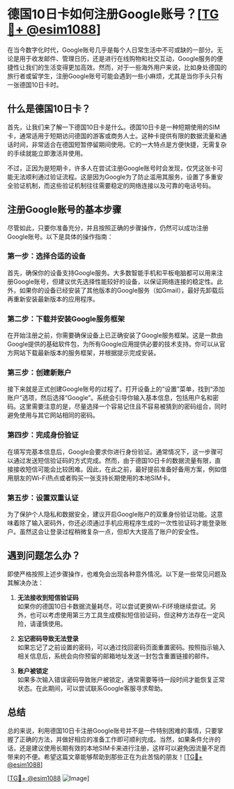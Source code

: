 # 德国10日卡如何注册Google账号？[[TG💪+ @esim1088](https://t.me/s/esim1088)]

在当今数字化时代，Google账号几乎是每个人日常生活中不可或缺的一部分。无论是用于收发邮件、管理日历，还是进行在线购物和社交互动，Google服务的便捷性让我们的生活变得更加高效。然而，对于一些海外用户来说，比如身处德国的旅行者或留学生，注册Google账号可能会遇到一些小麻烦，尤其是当你手头只有一张德国10日卡时。

## 什么是德国10日卡？

首先，让我们来了解一下德国10日卡是什么。德国10日卡是一种短期使用的SIM卡，通常适用于短期访问德国的游客或商务人士。这种卡提供有限的数据流量和通话时间，非常适合在德国短暂停留期间使用。它的一大特点是方便快捷，无需复杂的手续就能立即激活并使用。

不过，正因为是短期卡，许多人在尝试注册Google账号时会发现，仅凭这张卡可能无法顺利通过验证流程。这是因为Google为了防止滥用其服务，设置了多重安全验证机制，而这些验证机制往往需要稳定的网络连接以及可靠的电话号码。

## 注册Google账号的基本步骤

尽管如此，只要你准备充分，并且按照正确的步骤操作，仍然可以成功注册Google账号。以下是具体的操作指南：

### 第一步：选择合适的设备

首先，确保你的设备支持Google服务。大多数智能手机和平板电脑都可以用来注册Google账号，但建议优先选择性能较好的设备，以保证网络连接的稳定性。此外，如果你的设备已经安装了其他版本的Google服务（如Gmail），最好先卸载后再重新安装最新版本的应用程序。

### 第二步：下载并安装Google服务框架

在开始注册之前，你需要确保设备上已正确安装了Google服务框架。这是一款由Google提供的基础软件包，为所有Google应用提供必要的技术支持。你可以从官方网站下载最新版本的服务框架，并根据提示完成安装。

### 第三步：创建新账户

接下来就是正式创建Google账号的过程了。打开设备上的“设置”菜单，找到“添加账户”选项，然后选择“Google”。系统会引导你输入基本信息，包括用户名和密码。这里需要注意的是，尽量选择一个容易记住且不容易被猜到的密码组合，同时避免使用与其它网站相同的密码。

### 第四步：完成身份验证

在填写完基本信息后，Google会要求你进行身份验证。通常情况下，这一步骤可以通过发送短信验证码的方式完成。然而，由于德国10日卡的数据流量有限，直接接收短信可能会比较困难。因此，在此之前，最好提前准备好备用方案，例如借用朋友的Wi-Fi热点或者购买一张支持长期使用的本地SIM卡。

### 第五步：设置双重认证

为了保护个人隐私和数据安全，建议开启Google账户的双重身份验证功能。这意味着除了输入密码外，你还必须通过手机应用程序生成的一次性验证码才能登录账户。虽然这会让登录过程稍微复杂一点，但却大大提高了账户的安全性。

## 遇到问题怎么办？

即使严格按照上述步骤操作，也难免会出现各种意外情况。以下是一些常见问题及其解决办法：

1. **无法接收到短信验证码**  
   如果你的德国10日卡数据流量耗尽，可以尝试更换Wi-Fi环境继续尝试。另外，也可以考虑使用第三方工具生成模拟短信验证码，但这种方法存在一定风险，请谨慎使用。

2. **忘记密码导致无法登录**  
   如果忘记了之前设置的密码，可以通过找回密码页面重置密码。按照指示输入相关信息后，系统会向你预留的邮箱地址发送一封包含重置链接的邮件。

3. **账户被锁定**  
   如果多次输入错误密码导致账户被锁定，通常需要等待一段时间才能恢复正常状态。在此期间，可以尝试联系Google客服寻求帮助。

## 总结

总的来说，利用德国10日卡注册Google账号并不是一件特别困难的事情，只要掌握了正确的方法，并做好相应的准备工作即可顺利完成。当然，如果条件允许的话，还是建议使用长期有效的本地SIM卡来进行注册，这样可以避免因流量不足而带来的不便。希望这篇文章能够帮助到那些正在为此苦恼的朋友！[[TG💪+ @esim1088](https://t.me/s/esim1088)]

[[TG💪+ @esim1088](https://t.me/s/esim1088) ![Image](https://i.postimg.cc/4NQfJmqS/Snipaste-2025-05-13-00-14-12.png)]